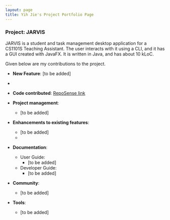 ```yaml
---
layout: page
title: Yih Jie's Project Portfolio Page
---
```


### Project: JARVIS

JARVIS is a student and task management desktop application for a CS1101S Teaching Assistant. The user interacts with it using a CLI, and it has a GUI created with JavaFX. It is written in Java, and has about 10 kLoC.

Given below are my contributions to the project.

* **New Feature**: [to be added]
* 
* **Code contributed**: [RepoSense link](https://nus-cs2103-ay2223s1.github.io/tp-dashboard/?search=fongyj&breakdown=true)

* **Project management**: 
  * [to be added]

* **Enhancements to existing features**:
  * [to be added]
  * 
* **Documentation**:
    * User Guide:
      * [to be added]
    * Developer Guide:
      * [to be added]

* **Community**:
  * [to be added]

* **Tools**:
  * [to be added]
